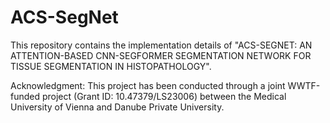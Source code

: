 # ACS-SegNet
This repository contains the implementation details of "ACS-SEGNET: AN ATTENTION-BASED CNN-SEGFORMER SEGMENTATION NETWORK FOR TISSUE SEGMENTATION IN HISTOPATHOLOGY".

Acknowledgment: This project has been conducted through a joint WWTF-funded project (Grant ID: 10.47379/LS23006) between the Medical University of Vienna and Danube Private University. 
